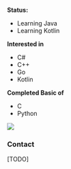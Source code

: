 **Status:** 
* Learning Java
* Learning Kotlin

**Interested in**
* C#
* C++
* Go
* Kotlin


**Completed Basic of**
* C
* Python

![](https://github-readme-stats.vercel.app/api/top-langs/?username=pohui&hide=pawn&langs_count=8&layout=compact)




### Contact
[TODO]
